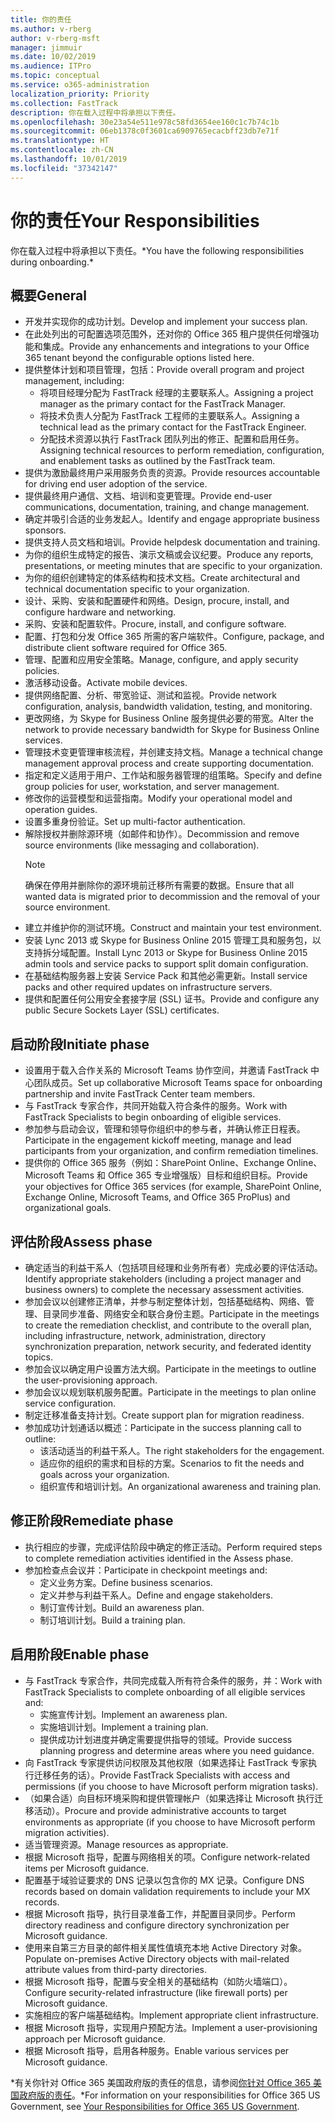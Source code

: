 ```yaml
---
title: 你的责任
ms.author: v-rberg
author: v-rberg-msft
manager: jimmuir
ms.date: 10/02/2019
ms.audience: ITPro
ms.topic: conceptual
ms.service: o365-administration
localization_priority: Priority
ms.collection: FastTrack
description: 你在载入过程中将承担以下责任。
ms.openlocfilehash: 30e23a54e511e978c58fd3654ee160c1c7b74c1b
ms.sourcegitcommit: 06eb1378c0f3601ca6909765ecacbff23db7e71f
ms.translationtype: HT
ms.contentlocale: zh-CN
ms.lasthandoff: 10/01/2019
ms.locfileid: "37342147"
---
```

# <a name="your-responsibilities"></a><span data-ttu-id="377fa-103">你的责任</span><span class="sxs-lookup"><span data-stu-id="377fa-103">Your Responsibilities</span></span>

<span data-ttu-id="377fa-104">你在载入过程中将承担以下责任。\*</span><span class="sxs-lookup"><span data-stu-id="377fa-104">You have the following responsibilities during onboarding.\*</span></span>
  
## <a name="general"></a><span data-ttu-id="377fa-105">概要</span><span class="sxs-lookup"><span data-stu-id="377fa-105">General</span></span>

- <span data-ttu-id="377fa-106">开发并实现你的成功计划。</span><span class="sxs-lookup"><span data-stu-id="377fa-106">Develop and implement your success plan.</span></span>
- <span data-ttu-id="377fa-107">在此处列出的可配置选项范围外，还对你的 Office 365 租户提供任何增强功能和集成。</span><span class="sxs-lookup"><span data-stu-id="377fa-107">Provide any enhancements and integrations to your Office 365 tenant beyond the configurable options listed here.</span></span>  
- <span data-ttu-id="377fa-108">提供整体计划和项目管理，包括：</span><span class="sxs-lookup"><span data-stu-id="377fa-108">Provide overall program and project management, including:</span></span> 
  - <span data-ttu-id="377fa-109">将项目经理分配为 FastTrack 经理的主要联系人。</span><span class="sxs-lookup"><span data-stu-id="377fa-109">Assigning a project manager as the primary contact for the FastTrack Manager.</span></span>
  - <span data-ttu-id="377fa-110">将技术负责人分配为 FastTrack 工程师的主要联系人。</span><span class="sxs-lookup"><span data-stu-id="377fa-110">Assigning a technical lead as the primary contact for the FastTrack Engineer.</span></span>
  - <span data-ttu-id="377fa-111">分配技术资源以执行 FastTrack 团队列出的修正、配置和启用任务。</span><span class="sxs-lookup"><span data-stu-id="377fa-111">Assigning technical resources to perform remediation, configuration, and enablement tasks as outlined by the FastTrack team.</span></span> 
- <span data-ttu-id="377fa-112">提供为激励最终用户采用服务负责的资源。</span><span class="sxs-lookup"><span data-stu-id="377fa-112">Provide resources accountable for driving end user adoption of the service.</span></span> 
- <span data-ttu-id="377fa-113">提供最终用户通信、文档、培训和变更管理。</span><span class="sxs-lookup"><span data-stu-id="377fa-113">Provide end-user communications, documentation, training, and change management.</span></span>
- <span data-ttu-id="377fa-114">确定并吸引合适的业务发起人。</span><span class="sxs-lookup"><span data-stu-id="377fa-114">Identify and engage appropriate business sponsors.</span></span>  
- <span data-ttu-id="377fa-115">提供支持人员文档和培训。</span><span class="sxs-lookup"><span data-stu-id="377fa-115">Provide helpdesk documentation and training.</span></span>  
- <span data-ttu-id="377fa-116">为你的组织生成特定的报告、演示文稿或会议纪要。</span><span class="sxs-lookup"><span data-stu-id="377fa-116">Produce any reports, presentations, or meeting minutes that are specific to your organization.</span></span> 
- <span data-ttu-id="377fa-117">为你的组织创建特定的体系结构和技术文档。</span><span class="sxs-lookup"><span data-stu-id="377fa-117">Create architectural and technical documentation specific to your organization.</span></span>   
- <span data-ttu-id="377fa-118">设计、采购、安装和配置硬件和网络。</span><span class="sxs-lookup"><span data-stu-id="377fa-118">Design, procure, install, and configure hardware and networking.</span></span>   
- <span data-ttu-id="377fa-119">采购、安装和配置软件。</span><span class="sxs-lookup"><span data-stu-id="377fa-119">Procure, install, and configure software.</span></span>  
- <span data-ttu-id="377fa-120">配置、打包和分发 Office 365 所需的客户端软件。</span><span class="sxs-lookup"><span data-stu-id="377fa-120">Configure, package, and distribute client software required for Office 365.</span></span>  
- <span data-ttu-id="377fa-121">管理、配置和应用安全策略。</span><span class="sxs-lookup"><span data-stu-id="377fa-121">Manage, configure, and apply security policies.</span></span>
- <span data-ttu-id="377fa-122">激活移动设备。</span><span class="sxs-lookup"><span data-stu-id="377fa-122">Activate mobile devices.</span></span>
- <span data-ttu-id="377fa-123">提供网络配置、分析、带宽验证、测试和监视。</span><span class="sxs-lookup"><span data-stu-id="377fa-123">Provide network configuration, analysis, bandwidth validation, testing, and monitoring.</span></span> 
- <span data-ttu-id="377fa-124">更改网络，为 Skype for Business Online 服务提供必要的带宽。</span><span class="sxs-lookup"><span data-stu-id="377fa-124">Alter the network to provide necessary bandwidth for Skype for Business Online services.</span></span> 
- <span data-ttu-id="377fa-125">管理技术变更管理审核流程，并创建支持文档。</span><span class="sxs-lookup"><span data-stu-id="377fa-125">Manage a technical change management approval process and create supporting documentation.</span></span>  
- <span data-ttu-id="377fa-126">指定和定义适用于用户、工作站和服务器管理的组策略。</span><span class="sxs-lookup"><span data-stu-id="377fa-126">Specify and define group policies for user, workstation, and server management.</span></span> 
- <span data-ttu-id="377fa-127">修改你的运营模型和运营指南。</span><span class="sxs-lookup"><span data-stu-id="377fa-127">Modify your operational model and operation guides.</span></span> 
- <span data-ttu-id="377fa-128">设置多重身份验证。</span><span class="sxs-lookup"><span data-stu-id="377fa-128">Set up multi-factor authentication.</span></span>  
- <span data-ttu-id="377fa-129">解除授权并删除源环境（如邮件和协作）。</span><span class="sxs-lookup"><span data-stu-id="377fa-129">Decommission and remove source environments (like messaging and collaboration).</span></span> 
    > [!NOTE]
    > <span data-ttu-id="377fa-130">确保在停用并删除你的源环境前迁移所有需要的数据。</span><span class="sxs-lookup"><span data-stu-id="377fa-130">Ensure that all wanted data is migrated prior to decommission and the removal of your source environment.</span></span> 
- <span data-ttu-id="377fa-131">建立并维护你的测试环境。</span><span class="sxs-lookup"><span data-stu-id="377fa-131">Construct and maintain your test environment.</span></span>  
- <span data-ttu-id="377fa-132">安装 Lync 2013 或 Skype for Business Online 2015 管理工具和服务包，以支持拆分域配置。</span><span class="sxs-lookup"><span data-stu-id="377fa-132">Install Lync 2013 or Skype for Business Online 2015 admin tools and service packs to support split domain configuration.</span></span>
- <span data-ttu-id="377fa-133">在基础结构服务器上安装 Service Pack 和其他必需更新。</span><span class="sxs-lookup"><span data-stu-id="377fa-133">Install service packs and other required updates on infrastructure servers.</span></span> 
- <span data-ttu-id="377fa-134">提供和配置任何公用安全套接字层 (SSL) 证书。</span><span class="sxs-lookup"><span data-stu-id="377fa-134">Provide and configure any public Secure Sockets Layer (SSL) certificates.</span></span> 
    
## <a name="initiate-phase"></a><span data-ttu-id="377fa-135">启动阶段</span><span class="sxs-lookup"><span data-stu-id="377fa-135">Initiate phase</span></span>

- <span data-ttu-id="377fa-136">设置用于载入合作关系的 Microsoft Teams 协作空间，并邀请 FastTrack 中心团队成员。</span><span class="sxs-lookup"><span data-stu-id="377fa-136">Set up collaborative Microsoft Teams space for onboarding partnership and invite FastTrack Center team members.</span></span>   
- <span data-ttu-id="377fa-137">与 FastTrack 专家合作，共同开始载入符合条件的服务。</span><span class="sxs-lookup"><span data-stu-id="377fa-137">Work with FastTrack Specialists to begin onboarding of eligible services.</span></span>    
- <span data-ttu-id="377fa-138">参加参与启动会议，管理和领导你组织中的参与者，并确认修正日程表。</span><span class="sxs-lookup"><span data-stu-id="377fa-138">Participate in the engagement kickoff meeting, manage and lead participants from your organization, and confirm remediation timelines.</span></span>   
- <span data-ttu-id="377fa-139">提供你的 Office 365 服务（例如：SharePoint Online、Exchange Online、Microsoft Teams 和 Office 365 专业增强版）目标和组织目标。</span><span class="sxs-lookup"><span data-stu-id="377fa-139">Provide your objectives for Office 365 services (for example, SharePoint Online, Exchange Online, Microsoft Teams, and Office 365 ProPlus) and organizational goals.</span></span>
    
## <a name="assess-phase"></a><span data-ttu-id="377fa-140">评估阶段</span><span class="sxs-lookup"><span data-stu-id="377fa-140">Assess phase</span></span>

- <span data-ttu-id="377fa-141">确定适当的利益干系人（包括项目经理和业务所有者）完成必要的评估活动。</span><span class="sxs-lookup"><span data-stu-id="377fa-141">Identify appropriate stakeholders (including a project manager and business owners) to complete the necessary assessment activities.</span></span>    
- <span data-ttu-id="377fa-142">参加会议以创建修正清单，并参与制定整体计划，包括基础结构、网络、管理、目录同步准备、网络安全和联合身份主题。</span><span class="sxs-lookup"><span data-stu-id="377fa-142">Participate in the meetings to create the remediation checklist, and contribute to the overall plan, including infrastructure, network, administration, directory synchronization preparation, network security, and federated identity topics.</span></span>   
- <span data-ttu-id="377fa-143">参加会议以确定用户设置方法大纲。</span><span class="sxs-lookup"><span data-stu-id="377fa-143">Participate in the meetings to outline the user-provisioning approach.</span></span>  
- <span data-ttu-id="377fa-144">参加会议以规划联机服务配置。</span><span class="sxs-lookup"><span data-stu-id="377fa-144">Participate in the meetings to plan online service configuration.</span></span>    
- <span data-ttu-id="377fa-145">制定迁移准备支持计划。</span><span class="sxs-lookup"><span data-stu-id="377fa-145">Create support plan for migration readiness.</span></span> 
- <span data-ttu-id="377fa-146">参加成功计划通话以概述：</span><span class="sxs-lookup"><span data-stu-id="377fa-146">Participate in the success planning call to outline:</span></span>   
  - <span data-ttu-id="377fa-147">该活动适当的利益干系人。</span><span class="sxs-lookup"><span data-stu-id="377fa-147">The right stakeholders for the engagement.</span></span>  
  - <span data-ttu-id="377fa-148">适应你的组织的需求和目标的方案。</span><span class="sxs-lookup"><span data-stu-id="377fa-148">Scenarios to fit the needs and goals across your organization.</span></span>
  - <span data-ttu-id="377fa-149">组织宣传和培训计划。</span><span class="sxs-lookup"><span data-stu-id="377fa-149">An organizational awareness and training plan.</span></span>
    
## <a name="remediate-phase"></a><span data-ttu-id="377fa-150">修正阶段</span><span class="sxs-lookup"><span data-stu-id="377fa-150">Remediate phase</span></span>

- <span data-ttu-id="377fa-151">执行相应的步骤，完成评估阶段中确定的修正活动。</span><span class="sxs-lookup"><span data-stu-id="377fa-151">Perform required steps to complete remediation activities identified in the Assess phase.</span></span> 
- <span data-ttu-id="377fa-152">参加检查点会议并：</span><span class="sxs-lookup"><span data-stu-id="377fa-152">Participate in checkpoint meetings and:</span></span> 
  - <span data-ttu-id="377fa-153">定义业务方案。</span><span class="sxs-lookup"><span data-stu-id="377fa-153">Define business scenarios.</span></span>   
  - <span data-ttu-id="377fa-154">定义并参与利益干系人。</span><span class="sxs-lookup"><span data-stu-id="377fa-154">Define and engage stakeholders.</span></span>
  - <span data-ttu-id="377fa-155">制订宣传计划。</span><span class="sxs-lookup"><span data-stu-id="377fa-155">Build an awareness plan.</span></span> 
  - <span data-ttu-id="377fa-156">制订培训计划。</span><span class="sxs-lookup"><span data-stu-id="377fa-156">Build a training plan.</span></span>
    
## <a name="enable-phase"></a><span data-ttu-id="377fa-157">启用阶段</span><span class="sxs-lookup"><span data-stu-id="377fa-157">Enable phase</span></span>

- <span data-ttu-id="377fa-158">与 FastTrack 专家合作，共同完成载入所有符合条件的服务，并：</span><span class="sxs-lookup"><span data-stu-id="377fa-158">Work with FastTrack Specialists to complete onboarding of all eligible services and:</span></span>  
  - <span data-ttu-id="377fa-159">实施宣传计划。</span><span class="sxs-lookup"><span data-stu-id="377fa-159">Implement an awareness plan.</span></span>  
  - <span data-ttu-id="377fa-160">实施培训计划。</span><span class="sxs-lookup"><span data-stu-id="377fa-160">Implement a training plan.</span></span> 
  - <span data-ttu-id="377fa-161">提供成功计划进度并确定需要提供指导的领域。</span><span class="sxs-lookup"><span data-stu-id="377fa-161">Provide success planning progress and determine areas where you need guidance.</span></span>
- <span data-ttu-id="377fa-162">向 FastTrack 专家提供访问权限及其他权限（如果选择让 FastTrack 专家执行迁移任务的话）。</span><span class="sxs-lookup"><span data-stu-id="377fa-162">Provide FastTrack Specialists with access and permissions (if you choose to have Microsoft perform migration tasks).</span></span>  
- <span data-ttu-id="377fa-163">（如果合适）向目标环境采购和提供管理帐户（如果选择让 Microsoft 执行迁移活动）。</span><span class="sxs-lookup"><span data-stu-id="377fa-163">Procure and provide administrative accounts to target environments as appropriate (if you choose to have Microsoft perform migration activities).</span></span>   
- <span data-ttu-id="377fa-164">适当管理资源。</span><span class="sxs-lookup"><span data-stu-id="377fa-164">Manage resources as appropriate.</span></span>   
- <span data-ttu-id="377fa-165">根据 Microsoft 指导，配置与网络相关的项。</span><span class="sxs-lookup"><span data-stu-id="377fa-165">Configure network-related items per Microsoft guidance.</span></span>  
- <span data-ttu-id="377fa-166">配置基于域验证要求的 DNS 记录以包含你的 MX 记录。</span><span class="sxs-lookup"><span data-stu-id="377fa-166">Configure DNS records based on domain validation requirements to include your MX records.</span></span>   
- <span data-ttu-id="377fa-167">根据 Microsoft 指导，执行目录准备工作，并配置目录同步。</span><span class="sxs-lookup"><span data-stu-id="377fa-167">Perform directory readiness and configure directory synchronization per Microsoft guidance.</span></span>
- <span data-ttu-id="377fa-168">使用来自第三方目录的邮件相关属性值填充本地 Active Directory 对象。</span><span class="sxs-lookup"><span data-stu-id="377fa-168">Populate on-premises Active Directory objects with mail-related attribute values from third-party directories.</span></span>   
- <span data-ttu-id="377fa-169">根据 Microsoft 指导，配置与安全相关的基础结构（如防火墙端口）。</span><span class="sxs-lookup"><span data-stu-id="377fa-169">Configure security-related infrastructure (like firewall ports) per Microsoft guidance.</span></span>
- <span data-ttu-id="377fa-170">实施相应的客户端基础结构。</span><span class="sxs-lookup"><span data-stu-id="377fa-170">Implement appropriate client infrastructure.</span></span>  
- <span data-ttu-id="377fa-171">根据 Microsoft 指导，实现用户预配方法。</span><span class="sxs-lookup"><span data-stu-id="377fa-171">Implement a user-provisioning approach per Microsoft guidance.</span></span>  
- <span data-ttu-id="377fa-172">根据 Microsoft 指导，启用各种服务。</span><span class="sxs-lookup"><span data-stu-id="377fa-172">Enable various services per Microsoft guidance.</span></span>  
    
<span data-ttu-id="377fa-173">\*有关你针对 Office 365 美国政府版的责任的信息，请参阅[你针对 Office 365 美国政府版的责任](US-Gov-appendix-your-responsibilities.md)。</span><span class="sxs-lookup"><span data-stu-id="377fa-173">\*For information on your responsibilities for Office 365 US Government, see [Your Responsibilities for Office 365 US Government](US-Gov-appendix-your-responsibilities.md).</span></span>
  

